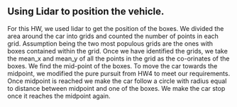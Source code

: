 ## Using Lidar to position the vehicle.

For this HW, we used lidar to get the position of the boxes. We divided the area around the car into grids and counted the number of points in each grid. Assumption being the two most populous grids are the ones with boxes contained within the grid.
Once we have identified the grids, we take the mean_x and mean_y of all the points in the grid as the co-orinates of the boxes. We find the mid-point of the boxes.
To move the car towards the midpoint, we modified the pure pursuit from HW4 to meet our requirements. 
Once midpoint is reached we make the car follow a circle with radius equal to distance between midpoint and one of the boxes.
We make the car stop once it reaches the midpoint again.
